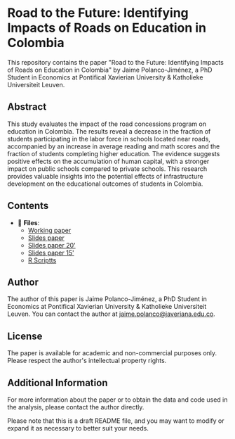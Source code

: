

# Road to the Future: Identifying Impacts of Roads on Education in Colombia

This repository contains the paper "Road to the Future: Identifying Impacts of Roads on Education in Colombia" by Jaime Polanco-Jiménez, a PhD Student in Economics at Pontifical Xavierian University & Katholieke Universiteit Leuven.

## Abstract

This study evaluates the impact of the road concessions program on education in Colombia. The results reveal a decrease in the fraction of students participating in the labor force in schools located near roads, accompanied by an increase in average reading and math scores and the fraction of students completing higher education. The evidence suggests positive effects on the accumulation of human capital, with a stronger impact on public schools compared to private schools. This research provides valuable insights into the potential effects of infrastructure development on the educational outcomes of students in Colombia.

## Contents

- :file_folder: __Files__:
     + [Working paper](Docs/ROAD_TO_THEFUTURE_IDENTIFYINGIMPACTS_OFROADS_ONEDUCATION_INCOLOMBIA.pdf)
     + [Slides paper](Docs/02_ROAD_TO_THEFUTURE_IDENTIFYINGIMPACTS_OFROADS_ONEDUCATION_INCOLOMBIA.pdf)
     + [Slides paper 20'](Docs/03_ROAD_TO_THEFUTURE_IDENTIFYINGIMPACTS_OFROADS_ONEDUCATION_INCOLOMBIA.pdf)
     + [Slides paper 15'](Docs/15_min_ROAD_TO_THE_FUTURE.pdf)
     + [R Scriptts](Scripts)

## Author

The author of this paper is Jaime Polanco-Jiménez, a PhD Student in Economics at Pontifical Xavierian University & Katholieke Universiteit Leuven. You can contact the author at jaime.polanco@javeriana.edu.co.

## License

The paper is available for academic and non-commercial purposes only. Please respect the author's intellectual property rights.

## Additional Information

For more information about the paper or to obtain the data and code used in the analysis, please contact the author directly.

Please note that this is a draft README file, and you may want to modify or expand it as necessary to better suit your needs.